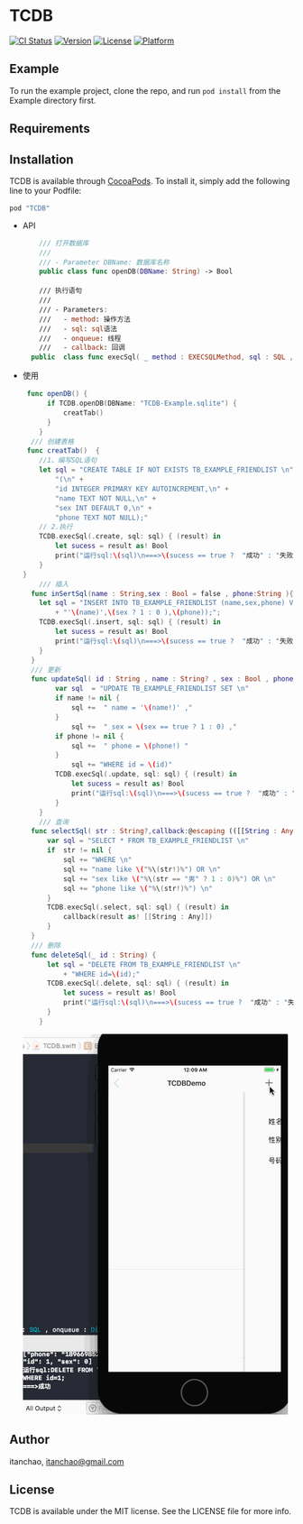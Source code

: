 # TCDB

[![CI Status](http://img.shields.io/travis/itanchao/TCDB.svg?style=flat)](https://travis-ci.org/itanchao/TCDB)
[![Version](https://img.shields.io/cocoapods/v/TCDB.svg?style=flat)](http://cocoapods.org/pods/TCDB)
[![License](https://img.shields.io/cocoapods/l/TCDB.svg?style=flat)](http://cocoapods.org/pods/TCDB)
[![Platform](https://img.shields.io/cocoapods/p/TCDB.svg?style=flat)](http://cocoapods.org/pods/TCDB)

## Example

To run the example project, clone the repo, and run `pod install` from the Example directory first.

## Requirements

## Installation

TCDB is available through [CocoaPods](http://cocoapods.org). To install
it, simply add the following line to your Podfile:

```ruby
pod "TCDB"
```

* API

  ```swift
      /// 打开数据库
      ///
      /// - Parameter DBName: 数据库名称
      public class func openDB(DBName: String) -> Bool 
      
      /// 执行语句
      ///
      /// - Parameters:
      ///   - method: 操作方法
      ///   - sql: sql语法
      ///   - onqueue: 线程
      ///   - callback: 回调
    public  class func execSql( _ method : EXECSQLMethod, sql : SQL , onqueue : DispatchQueue = dbQueue ,  callback:@escaping ((Any)->()) )
  ```

* 使用

  ~~~swift
   func openDB() {
        if TCDB.openDB(DBName: "TCDB-Example.sqlite") {
            creatTab()
        }
      }
    /// 创建表格
   func creatTab()  {
      //1、编写SQL语句
      let sql = "CREATE TABLE IF NOT EXISTS TB_EXAMPLE_FRIENDLIST \n" +
          "(\n" +
          "id INTEGER PRIMARY KEY AUTOINCREMENT,\n" +
          "name TEXT NOT NULL,\n" +
          "sex INT DEFAULT 0,\n" +
          "phone TEXT NOT NULL);"
      // 2.执行
      TCDB.execSql(.create, sql: sql) { (result) in
          let sucess = result as! Bool
          print("运行sql:\(sql)\n===>\(sucess == true ?  "成功" : "失败")")
      }
  }
      /// 插入
    func inSertSql(name : String,sex : Bool = false , phone:String ){
      let sql = "INSERT INTO TB_EXAMPLE_FRIENDLIST (name,sex,phone) VALUES (\n"
          + "'\(name)',\(sex ? 1 : 0 ),\(phone));";
      TCDB.execSql(.insert, sql: sql) { (result) in
          let sucess = result as! Bool
          print("运行sql:\(sql)\n===>\(sucess == true ?  "成功" : "失败")")
      }
    }
    /// 更新
    func updateSql( id : String , name : String? , sex : Bool , phone : String?) {
          var sql  = "UPDATE TB_EXAMPLE_FRIENDLIST SET \n"
          if name != nil {
              sql +=  " name = '\(name!)' ,"
          }
              sql +=  " sex = \(sex == true ? 1 : 0) ,"
          if phone != nil {
              sql +=  " phone = \(phone!) "
          }
              sql += "WHERE id = \(id)"
          TCDB.execSql(.update, sql: sql) { (result) in
              let sucess = result as! Bool
              print("运行sql:\(sql)\n===>\(sucess == true ?  "成功" : "失败")")
          }
      }
      /// 查询
    func selectSql( str : String?,callback:@escaping (([[String : Any]])->())) {
        var sql = "SELECT * FROM TB_EXAMPLE_FRIENDLIST \n"
        if  str != nil {
            sql += "WHERE \n"
            sql += "name like \("%\(str!)%") OR \n"
            sql += "sex like \("%\(str == "男" ? 1 : 0)%") OR \n"
            sql += "phone like \("%\(str!)%") \n"
        }
        TCDB.execSql(.select, sql: sql) { (result) in
            callback(result as! [[String : Any]])
        }
    }
    /// 删除
    func deleteSql(_ id : String) {
        let sql = "DELETE FROM TB_EXAMPLE_FRIENDLIST \n"
            + "WHERE id=\(id);"
        TCDB.execSql(.delete, sql: sql) { (result) in
            let sucess = result as! Bool
            print("运行sql:\(sql)\n===>\(sucess == true ?  "成功" : "失败")")
        }
      }
  ~~~

  ![](./演示.gif)

## Author

itanchao, itanchao@gmail.com

## License

TCDB is available under the MIT license. See the LICENSE file for more info.
